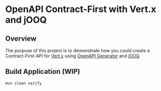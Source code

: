# OpenAPI Contract-First with Vert.x and jOOQ

## Overview

The purpose of this project is to demonstrate how you could create a Contract-First API
for [Vert.x](https://vertx.io) using [OpenAPI Generator](https://openapi-generator.tech) and [jOOQ](https://www.jooq.org/)

## Build Application (WIP)

```bash
mvn clean verify
```

